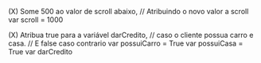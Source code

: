 (X) Some 500 ao valor de scroll abaixo,
// Atribuindo o novo valor a scroll
var scroll = 1000

(X) Atribua true para a variável darCredito,
// caso o cliente possua carro e casa.
// E false caso contrario
var possuiCarro = True
var possuiCasa = True
var darCredito
